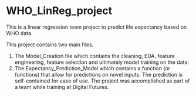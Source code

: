 # WHO_LinReg_project
 This is a linear regression team project to predict life expectancy based on WHO data.
 
 This project contains two main files. 
 
 1. The Model_Creation file which contains the cleaning, EDA, feature engineering, feature selection and ultimately model training on the data.
 2. The Expectancy_Prediction_Model which contains a function (or functions) that allow for predictions on novel inputs. The prediction is self-contained for ease of use. The project was accomplished as part of a team while training at Digital Futures.
